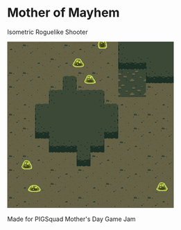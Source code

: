 # Mother of Mayhem
Isometric Roguelike Shooter

![](assets/sworcery/area1_mock.png)

Made for PIGSquad Mother's Day Game Jam
